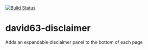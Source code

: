 [![Build Status](https://travis-ci.org/david63/david63-disclaimer.svg?branch=3.2)](https://travis-ci.org/david63/david63-disclaimer)

# david63-disclaimer
Adds an expandable disclaimer panel to the bottom of each page
